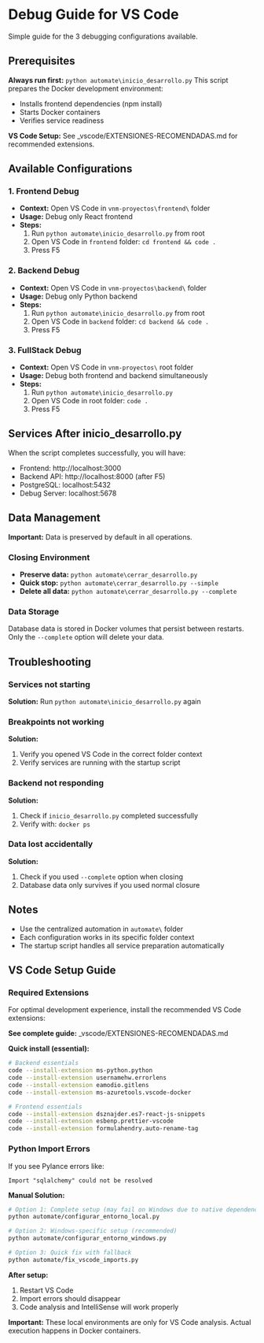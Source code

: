 # Debug Guide for VS Code

Simple guide for the 3 debugging configurations available.

## Prerequisites

**Always run first:** `python automate\inicio_desarrollo.py`
This script prepares the Docker development environment:
- Installs frontend dependencies (npm install)
- Starts Docker containers
- Verifies service readiness

**VS Code Setup:** See <filepath>_vscode/EXTENSIONES-RECOMENDADAS.md</filepath> for recommended extensions.

## Available Configurations

### 1. Frontend Debug
- **Context:** Open VS Code in `vnm-proyectos\frontend\` folder
- **Usage:** Debug only React frontend
- **Steps:**
  1. Run `python automate\inicio_desarrollo.py` from root
  2. Open VS Code in `frontend` folder: `cd frontend && code .`
  3. Press F5

### 2. Backend Debug  
- **Context:** Open VS Code in `vnm-proyectos\backend\` folder
- **Usage:** Debug only Python backend
- **Steps:**
  1. Run `python automate\inicio_desarrollo.py` from root
  2. Open VS Code in `backend` folder: `cd backend && code .`
  3. Press F5

### 3. FullStack Debug
- **Context:** Open VS Code in `vnm-proyectos\` root folder
- **Usage:** Debug both frontend and backend simultaneously
- **Steps:**
  1. Run `python automate\inicio_desarrollo.py`
  2. Open VS Code in root folder: `code .`
  3. Press F5

## Services After inicio_desarrollo.py

When the script completes successfully, you will have:
- Frontend: http://localhost:3000
- Backend API: http://localhost:8000 (after F5)
- PostgreSQL: localhost:5432
- Debug Server: localhost:5678

## Data Management

**Important:** Data is preserved by default in all operations.

### Closing Environment
- **Preserve data:** `python automate\cerrar_desarrollo.py`
- **Quick stop:** `python automate\cerrar_desarrollo.py --simple`
- **Delete all data:** `python automate\cerrar_desarrollo.py --complete`

### Data Storage
Database data is stored in Docker volumes that persist between restarts.
Only the `--complete` option will delete your data.

## Troubleshooting

### Services not starting
**Solution:** Run `python automate\inicio_desarrollo.py` again

### Breakpoints not working
**Solution:** 
1. Verify you opened VS Code in the correct folder context
2. Verify services are running with the startup script

### Backend not responding
**Solution:** 
1. Check if `inicio_desarrollo.py` completed successfully
2. Verify with: `docker ps`

### Data lost accidentally
**Solution:** 
1. Check if you used `--complete` option when closing
2. Database data only survives if you used normal closure

## Notes

- Use the centralized automation in `automate\` folder
- Each configuration works in its specific folder context
- The startup script handles all service preparation automatically

## VS Code Setup Guide

### Required Extensions

For optimal development experience, install the recommended VS Code extensions:

**See complete guide:** <filepath>_vscode/EXTENSIONES-RECOMENDADAS.md</filepath>

**Quick install (essential):**
```bash
# Backend essentials
code --install-extension ms-python.python
code --install-extension usernamehw.errorlens
code --install-extension eamodio.gitlens
code --install-extension ms-azuretools.vscode-docker

# Frontend essentials  
code --install-extension dsznajder.es7-react-js-snippets
code --install-extension esbenp.prettier-vscode
code --install-extension formulahendry.auto-rename-tag
```

### Python Import Errors

If you see Pylance errors like:
```
Import "sqlalchemy" could not be resolved
```

**Manual Solution:**
```bash
# Option 1: Complete setup (may fail on Windows due to native dependencies)
python automate/configurar_entorno_local.py

# Option 2: Windows-specific setup (recommended)
python automate/configurar_entorno_windows.py

# Option 3: Quick fix with fallback
python automate/fix_vscode_imports.py
```

**After setup:**
1. Restart VS Code
2. Import errors should disappear
3. Code analysis and IntelliSense will work properly

**Important:** These local environments are only for VS Code analysis. Actual execution happens in Docker containers.
